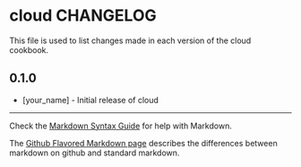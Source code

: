 cloud CHANGELOG
===============

This file is used to list changes made in each version of the cloud cookbook.

0.1.0
-----
- [your_name] - Initial release of cloud

- - -
Check the [Markdown Syntax Guide](http://daringfireball.net/projects/markdown/syntax) for help with Markdown.

The [Github Flavored Markdown page](http://github.github.com/github-flavored-markdown/) describes the differences between markdown on github and standard markdown.
